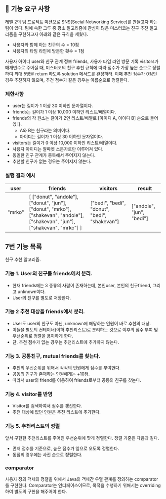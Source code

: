 ## 🚀 기능 요구 사항

레벨 2의 팀 프로젝트 미션으로 SNS(Social Networking Service)를 만들고자 하는 팀이 있다. 팀에 속한 크루 중 평소 알고리즘에 관심이 많은 미스터코는 친구 추천 알고리즘을 구현하고자 아래와 같은 규칙을 세웠다.

- 사용자와 함께 아는 친구의 수 = 10점 
- 사용자의 타임 라인에 방문한 횟수 = 1점

사용자 아이디 user와 친구 관계 정보 friends, 사용자 타임 라인 방문 기록 visitors가 매개변수로 주어질 때, 미스터코의 친구 추천 규칙에 따라 점수가 가장 높은 순으로 정렬하여 최대 5명을 return 하도록 solution 메서드를 완성하라. 이때 추천 점수가 0점인 경우 추천하지 않으며, 추천 점수가 같은 경우는 이름순으로 정렬한다.

### 제한사항

- user는 길이가 1 이상 30 이하인 문자열이다.
- friends는 길이가 1 이상 10,000 이하인 리스트/배열이다.
- friends의 각 원소는 길이가 2인 리스트/배열로 [아이디 A, 아이디 B] 순으로 들어있다.
  - A와 B는 친구라는 의미이다.
  - 아이디는 길이가 1 이상 30 이하인 문자열이다.
- visitors는 길이가 0 이상 10,000 이하인 리스트/배열이다.
- 사용자 아이디는 알파벳 소문자로만 이루어져 있다.
- 동일한 친구 관계가 중복해서 주어지지 않는다.
- 추천할 친구가 없는 경우는 주어지지 않는다.

### 실행 결과 예시

| user | friends | visitors | result |
| --- | --- | --- | --- |
| "mrko" | [ ["donut", "andole"], ["donut", "jun"], ["donut", "mrko"], ["shakevan", "andole"], ["shakevan", "jun"], ["shakevan", "mrko"] ] | ["bedi", "bedi", "donut", "bedi", "shakevan"] | ["andole", "jun", "bedi"] |

## 7번 기능 목록

친구 추천 알고리즘.

### 기능 1. User의 친구를 friends에서 분리.
- 현재 friends에는 3 종류의 사람이 존재하는데, 본인user, 본인의 친구friend, 그리고 unknown이다.
- User의 친구를 별도로 저장한다.
### 기능 2 추천 대상을 friends에서 분리.
- User도 user의 친구도 아닌, unknown에 해당하는 인원이 바로 추천의 대상. 
- 이들을 별도의 컨테이너(이하 추천리스트)로 분리하는 것으로 이후의 점수 부여 및 우선순위로 정렬을 용이하게 한다. 
- 단, 추천 점수가 없는 경우는 추천리스트에 추가하지 않는다.
### 기능 3. 공통친구, mutual friends를 찾는다.
- 추천의 우선순위를 위해서 각각의 인원에게 점수를 부여한다. 
- 공동의 친구가 존재하는 인원에게는 +10점. 
- 따라서 user의 friend를 이용하여 friends로부터 공통의 친구를 찾는다.

### 기능 4. visitor를 반영
- Visitor를 검색하여서 점수를 갱신한다. 
- 추천 대상에 없던 인원은 추천 리스트에 추가한다.

### 기능 5. 추천리스트의 정렬
앞서 구현한 추천리스트를 주어진 우선순위에 맞게 정렬한다. 정렬 기준은 다음과 같다.
-	먼저 점수를 기준으로, 높은 점수가 앞으로 오도록 정렬한다.
-	동점의 경우에는 사전 순으로 정렬한다.
### comparator
사용자 정의 객체의 정렬을 위해서 Java의 객체간 우열 관계를 정의하는 comparator를 구현한다. 
Comparator는 인터페이스이므로, 목적을 수행하기 위해서는 overriding하여 별도의 구현을 해주어야 한다.
